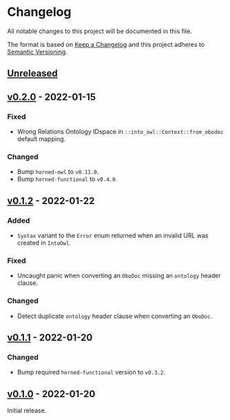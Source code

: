 # Changelog
All notable changes to this project will be documented in this file.

The format is based on [Keep a Changelog](http://keepachangelog.com/en/1.0.0/)
and this project adheres to [Semantic Versioning](http://semver.org/spec/v2.0.0.html).


## [Unreleased]

[Unreleased]: https://github.com/fastobo/fastobo-owl/compare/v0.2.0...HEAD


## [v0.2.0] - 2022-01-15

[v0.2.0]: https://github.com/fastobo/fastobo-owl/compare/v0.1.2...v0.2.0

### Fixed
- Wrong Relations Ontology IDspace in `::into_owl::Context::from_obodoc` default mapping.

### Changed
- Bump `horned-owl` to `v0.11.0`.
- Bump `horned-functional` to `v0.4.0`.


## [v0.1.2] - 2022-01-22

[v0.1.2]: https://github.com/fastobo/fastobo-owl/compare/v0.1.1...v0.1.2

### Added
- `Syntax` variant to the `Error` enum returned when an invalid URL was created in `IntoOwl`.

### Fixed
- Uncaught panic when converting an `OboDoc` missing an `ontology` header clause.

### Changed
- Detect duplicate `ontology` header clause when converting an `OboDoc`.


## [v0.1.1] - 2022-01-20

[v0.1.1]: https://github.com/fastobo/fastobo-owl/compare/v0.1.0...v0.1.1

### Changed
- Bump required `horned-functional` version to `v0.3.2`.


## [v0.1.0] - 2022-01-20

[v0.1.0]: https://github.com/fastobo/fastobo-owl/compare/836b59e...v0.1.0

Initial release.
